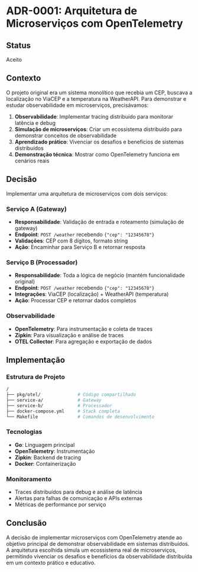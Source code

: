# ADR-0001: Arquitetura de Microserviços com OpenTelemetry

## Status

Aceito

## Contexto

O projeto original era um sistema monolítico que recebia um CEP, buscava a localização no ViaCEP e a temperatura na WeatherAPI. Para demonstrar e estudar observabilidade em microserviços, precisávamos:

1. **Observabilidade**: Implementar tracing distribuído para monitorar latência e debug
2. **Simulação de microserviços**: Criar um ecossistema distribuído para demonstrar conceitos de observabilidade
3. **Aprendizado prático**: Vivenciar os desafios e benefícios de sistemas distribuídos
4. **Demonstração técnica**: Mostrar como OpenTelemetry funciona em cenários reais

## Decisão

Implementar uma arquitetura de microserviços com dois serviços:

### Serviço A (Gateway)

- **Responsabilidade**: Validação de entrada e roteamento (simulação de gateway)
- **Endpoint**: `POST /weather` recebendo `{"cep": "12345678"}`
- **Validações**: CEP com 8 dígitos, formato string
- **Ação**: Encaminhar para Serviço B e retornar resposta

### Serviço B (Processador)

- **Responsabilidade**: Toda a lógica de negócio (mantém funcionalidade original)
- **Endpoint**: `POST /weather` recebendo `{"cep": "12345678"}`
- **Integrações**: ViaCEP (localização) + WeatherAPI (temperatura)
- **Ação**: Processar CEP e retornar dados completos

### Observabilidade

- **OpenTelemetry**: Para instrumentação e coleta de traces
- **Zipkin**: Para visualização e análise de traces
- **OTEL Collector**: Para agregação e exportação de dados

## Implementação

### Estrutura de Projeto

```bash
/
├── pkg/otel/              # Código compartilhado
├── service-a/             # Gateway
├── service-b/             # Processador
├── docker-compose.yml     # Stack completa
└── Makefile               # Comandos de desenvolvimento
```

### Tecnologias

- **Go**: Linguagem principal
- **OpenTelemetry**: Instrumentação
- **Zipkin**: Backend de tracing
- **Docker**: Containerização

### Monitoramento

- Traces distribuídos para debug e análise de latência
- Alertas para falhas de comunicação e APIs externas
- Métricas de performance por serviço

## Conclusão

A decisão de implementar microserviços com OpenTelemetry atende ao objetivo principal de demonstrar observabilidade em sistemas distribuídos. A arquitetura escolhida simula um ecossistema real de microserviços, permitindo vivenciar os desafios e benefícios da observabilidade distribuída em um contexto prático e educativo.
